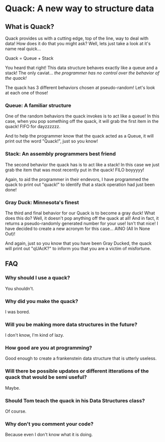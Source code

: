 # Quack: A new way to structure data

## What is Quack?

Quack provides us with a cutting edge, top of the line, way to deal with data! How does it do that you might ask? Well, lets just take a look at it's name real quick...

Quack =  Queue + Stack

You heard that right! This data structure behaves exactly like a queue and a stack! The only caviat...
*the programmer has no control over the behavior of the quack!*

The quack has 3 different behaviors chosen at pseudo-random! Let's look at each one of those!

### Queue: A familiar structure

One of the random behaviors the quack invokes is to act like a queue! In this case, when you pop something off the quack, it will grab the first item in the quack! FIFO for dayzzzzzz.

And to help the programmer know that the quack acted as a Queue, it will print out the word "Quack!", just so you know!

### Stack: An assembly programmers best friend

The second behavior the quack has is to act like a stack! In this case we just grab the item that was most recently put in the quack! FILO boyyyyy! 

Again, to aid the programmer in their endevors, I have programmed the quack to print out "quack!" to identify that a stack operation had just been done!

### Gray Duck: Minnesota's finest

The third and final behavior for our Quack is to become a gray duck! What does this do? Well, it doesn't pop anything off the quack at all! And in fact, it returns a pseudo-randomly generated number for your use! Isn't that nice! I have decided to create a new acronym for this case... AINO (All In None Out)!

And again, just so you know that you have been Gray Ducked, the quack will print out "qUAcK?" to inform you that you are a victim of misfortune.



## FAQ

### Why should I use a quack?

You shouldn't.

### Why did you make the quack?

I was bored.

### Will you be making more data structures in the future?

I don't know, I'm kind of lazy.

### How good are you at programming?

Good enough to create a frankenstein data structure that is utterly useless.

### Will there be possible updates or different itterations of the quack that would be semi useful?

Maybe. 

### Should Tom teach the quack in his Data Structures class?

Of course. 

### Why don't you comment your code?

Because even I don't know what it is doing.
